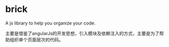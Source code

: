brick
=====

A js library to help you organize your code.



主要是借鉴了angularJs的开发思想，引入模块及依赖注入的方式，主要是为了帮助组织单个页面层次的代码。


